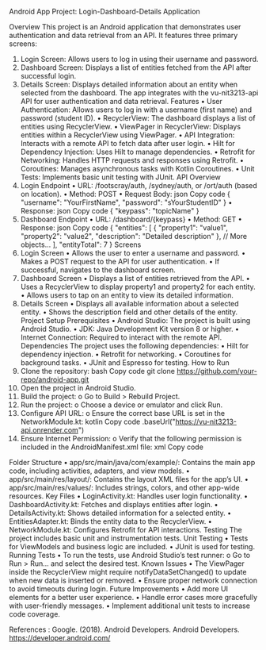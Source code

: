 Android App Project: Login-Dashboard-Details Application

Overview
This project is an Android application that demonstrates user authentication and data retrieval from an API. It features three primary screens:
1.	Login Screen: Allows users to log in using their username and password.
2.	Dashboard Screen: Displays a list of entities fetched from the API after successful login.
3.	Details Screen: Displays detailed information about an entity when selected from the dashboard.
The app integrates with the vu-nit3213-api API for user authentication and data retrieval.
Features
•	User Authentication: Allows users to log in with a username (first name) and password (student ID).
•	RecyclerView: The dashboard displays a list of entities using RecyclerView.
•	ViewPager in RecyclerView: Displays entities within a RecyclerView using ViewPager.
•	API Integration: Interacts with a remote API to fetch data after user login.
•	Hilt for Dependency Injection: Uses Hilt to manage dependencies.
•	Retrofit for Networking: Handles HTTP requests and responses using Retrofit.
•	Coroutines: Manages asynchronous tasks with Kotlin Coroutines.
•	Unit Tests: Implements basic unit testing with JUnit.
API Overview
1. Login Endpoint
•	URL: /footscray/auth, /sydney/auth, or /ort/auth (based on location).
•	Method: POST
•	Request Body:
json
Copy code
{
  "username": "YourFirstName",
  "password": "sYourStudentID"
}
•	Response:
json
Copy code
{
  "keypass": "topicName"
}
2. Dashboard Endpoint
•	URL: /dashboard/{keypass}
•	Method: GET
•	Response:
json
Copy code
{
  "entities": [
    {
      "property1": "value1",
      "property2": "value2",
      "description": "Detailed description"
    },
    // More objects...
  ],
  "entityTotal": 7
}
Screens
1. Login Screen
•	Allows the user to enter a username and password.
•	Makes a POST request to the API for user authentication.
•	If successful, navigates to the dashboard screen.
2. Dashboard Screen
•	Displays a list of entities retrieved from the API.
•	Uses a RecyclerView to display property1 and property2 for each entity.
•	Allows users to tap on an entity to view its detailed information.
3. Details Screen
•	Displays all available information about a selected entity.
•	Shows the description field and other details of the entity.
Project Setup
Prerequisites
•	Android Studio: The project is built using Android Studio.
•	JDK: Java Development Kit version 8 or higher.
•	Internet Connection: Required to interact with the remote API.
Dependencies
The project uses the following dependencies:
•	Hilt for dependency injection.
•	Retrofit for networking.
•	Coroutines for background tasks.
•	JUnit and Espresso for testing.
How to Run
1.	Clone the repository:
bash
Copy code
git clone https://github.com/your-repo/android-app.git
2.	Open the project in Android Studio.
3.	Build the project:
o	Go to Build > Rebuild Project.
4.	Run the project:
o	Choose a device or emulator and click Run.
5.	Configure API URL:
o	Ensure the correct base URL is set in the NetworkModule.kt:
kotlin
Copy code
.baseUrl("https://vu-nit3213-api.onrender.com")
6.	Ensure Internet Permission:
o	Verify that the following permission is included in the AndroidManifest.xml file:
xml
Copy code
<uses-permission android:name="android.permission.INTERNET" />
Folder Structure
•	app/src/main/java/com/example/: Contains the main app code, including activities, adapters, and view models.
•	app/src/main/res/layout/: Contains the layout XML files for the app’s UI.
•	app/src/main/res/values/: Includes strings, colors, and other app-wide resources.
Key Files
•	LoginActivity.kt: Handles user login functionality.
•	DashboardActivity.kt: Fetches and displays entities after login.
•	DetailsActivity.kt: Shows detailed information for a selected entity.
•	EntitiesAdapter.kt: Binds the entity data to the RecyclerView.
•	NetworkModule.kt: Configures Retrofit for API interactions.
Testing
The project includes basic unit and instrumentation tests.
Unit Testing
•	Tests for ViewModels and business logic are included.
•	JUnit is used for testing.
Running Tests
•	To run the tests, use Android Studio’s test runner:
o	Go to Run > Run... and select the desired test.
Known Issues
•	The ViewPager inside the RecyclerView might require notifyDataSetChanged() to update when new data is inserted or removed.
•	Ensure proper network connection to avoid timeouts during login.
Future Improvements
•	Add more UI elements for a better user experience.
•	Handle error cases more gracefully with user-friendly messages.
•	Implement additional unit tests to increase code coverage.

References : 
Google. (2018). Android Developers. Android Developers. https://developer.android.com/
‌


